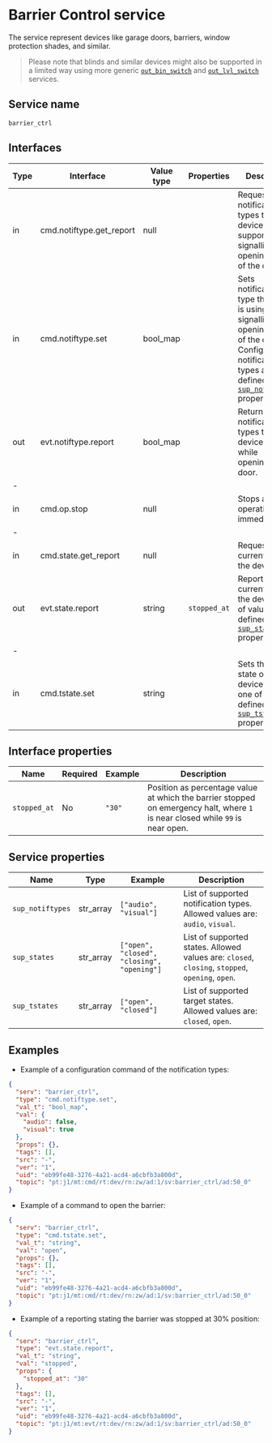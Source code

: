 # Barrier Control service

The service represent devices like garage doors, barriers, window protection shades, and similar.

> Please note that blinds and similar devices might also be supported in a limited way using more generic 
> [`out_bin_switch`](/services/generic/output_binary_switch.md) and [`out_lvl_switch`](/services/generic/output_level_switch.md) services.

## Service name

`barrier_ctrl`

## Interfaces

| Type | Interface                | Value type | Properties   | Description                                                                                                                                                                              |
|------|--------------------------|------------|--------------|------------------------------------------------------------------------------------------------------------------------------------------------------------------------------------------|
| in   | cmd.notiftype.get_report | null       |              | Requests notification types the device supports when signalling opening/closing of the door.                                                                                             |
| in   | cmd.notiftype.set        | bool_map   |              | Sets notification type the device is using when signalling opening/closing of the door. Configurable notification types are defined in [`sup_notiftypes`](#service-properties) property. |
| out  | evt.notiftype.report     | bool_map   |              | Returns notification types the device is using while opening/closing door.                                                                                                               |
| -    |                          |            |              |                                                                                                                                                                                          |
| in   | cmd.op.stop              | null       |              | Stops any operation immediatelly.                                                                                                                                                        |
| -    |                          |            |              |                                                                                                                                                                                          |
| in   | cmd.state.get_report     | null       |              | Requests the current state of the device.                                                                                                                                                |
| out  | evt.state.report         | string     | `stopped_at` | Reports the current state of the device, one of values defined in [`sup_states`](#service-properties) property.                                                                          |
| -    |                          |            |              |                                                                                                                                                                                          |
| in   | cmd.tstate.set           | string     |              | Sets the target state of the device to the one of values defined in [`sup_tstates`](#service-properties) property.                                                                       |

## Interface properties

| Name         | Required | Example | Description                                                                                                                    |
|--------------|----------|---------|--------------------------------------------------------------------------------------------------------------------------------|
| `stopped_at` | No       | `"30"`  | Position as percentage value at which the barrier stopped on emergency halt, where `1` is near closed while `99` is near open. |

## Service properties

| Name             | Type      | Example                                    | Description                                                                                       |
|------------------|-----------|--------------------------------------------|---------------------------------------------------------------------------------------------------|
| `sup_notiftypes` | str_array | `["audio", "visual"]`                      | List of supported notification types. Allowed values are: `audio`, `visual`.                      |
| `sup_states`     | str_array | `["open", "closed", "closing", "opening"]` | List of supported states. Allowed values are:  `closed`, `closing`, `stopped`, `opening`, `open`. |
| `sup_tstates`    | str_array | `["open", "closed"]`                       | List of supported target states. Allowed values are: `closed`, `open`.                            |

## Examples

* Example of a configuration command of the notification types:

```json
{
  "serv": "barrier_ctrl",
  "type": "cmd.notiftype.set",
  "val_t": "bool_map",
  "val": {
    "audio": false,
    "visual": true
  },
  "props": {},
  "tags": [],
  "src": "-",
  "ver": "1",
  "uid": "eb99fe48-3276-4a21-acd4-a6cbfb3a800d",
  "topic": "pt:j1/mt:cmd/rt:dev/rn:zw/ad:1/sv:barrier_ctrl/ad:50_0"
}
```

* Example of a command to open the barrier:

```json
{
  "serv": "barrier_ctrl",
  "type": "cmd.tstate.set",
  "val_t": "string",
  "val": "open",
  "props": {},
  "tags": [],
  "src": "-",
  "ver": "1",
  "uid": "eb99fe48-3276-4a21-acd4-a6cbfb3a800d",
  "topic": "pt:j1/mt:cmd/rt:dev/rn:zw/ad:1/sv:barrier_ctrl/ad:50_0"
}
```

* Example of a reporting stating the barrier was stopped at 30% position:

```json
{
  "serv": "barrier_ctrl",
  "type": "evt.state.report",
  "val_t": "string",
  "val": "stopped",
  "props": {
    "stopped_at": "30"
  },
  "tags": [],
  "src": "-",
  "ver": "1",
  "uid": "eb99fe48-3276-4a21-acd4-a6cbfb3a800d",
  "topic": "pt:j1/mt:evt/rt:dev/rn:zw/ad:1/sv:barrier_ctrl/ad:50_0"
}
```